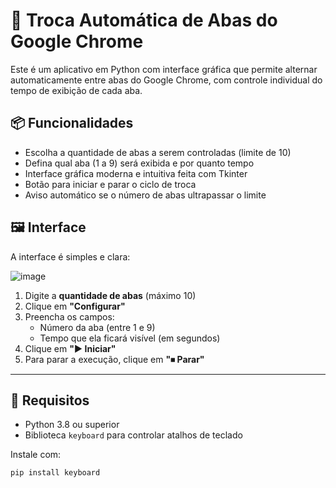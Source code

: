 # 🔁 Troca Automática de Abas do Google Chrome

Este é um aplicativo em Python com interface gráfica que permite alternar automaticamente entre abas do Google Chrome, com controle individual do tempo de exibição de cada aba.

## 📦 Funcionalidades

- Escolha a quantidade de abas a serem controladas (limite de 10)
- Defina qual aba (1 a 9) será exibida e por quanto tempo
- Interface gráfica moderna e intuitiva feita com Tkinter
- Botão para iniciar e parar o ciclo de troca
- Aviso automático se o número de abas ultrapassar o limite

## 🖼️ Interface

A interface é simples e clara:

![image](https://github.com/user-attachments/assets/08523593-ddf3-4af9-9e65-8d93a816fbf5)

1. Digite a **quantidade de abas** (máximo 10)
2. Clique em **"Configurar"**
3. Preencha os campos:
   - Número da aba (entre 1 e 9)
   - Tempo que ela ficará visível (em segundos)
4. Clique em **"▶ Iniciar"**
5. Para parar a execução, clique em **"⏹ Parar"**

---

## 🚀 Requisitos

- Python 3.8 ou superior
- Biblioteca `keyboard` para controlar atalhos de teclado

Instale com:

```bash
pip install keyboard
